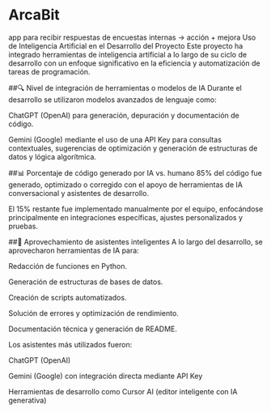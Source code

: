 # ArcaBit
app para recibir respuestas de encuestas internas → acción + mejora
Uso de Inteligencia Artificial en el Desarrollo del Proyecto
Este proyecto ha integrado herramientas de inteligencia artificial a lo largo de su ciclo de desarrollo con un enfoque significativo en la eficiencia y automatización de tareas de programación.

##🔍 Nivel de integración de herramientas o modelos de IA
Durante el desarrollo se utilizaron modelos avanzados de lenguaje como:

ChatGPT (OpenAI) para generación, depuración y documentación de código.

Gemini (Google) mediante el uso de una API Key para consultas contextuales, sugerencias de optimización y generación de estructuras de datos y lógica algorítmica.

##📊 Porcentaje de código generado por IA vs. humano
85% del código fue generado, optimizado o corregido con el apoyo de herramientas de IA conversacional y asistentes de desarrollo.

El 15% restante fue implementado manualmente por el equipo, enfocándose principalmente en integraciones específicas, ajustes personalizados y pruebas.

##🤖 Aprovechamiento de asistentes inteligentes
A lo largo del desarrollo, se aprovecharon herramientas de IA para:

Redacción de funciones en Python.

Generación de estructuras de bases de datos.

Creación de scripts automatizados.

Solución de errores y optimización de rendimiento.

Documentación técnica y generación de README.

Los asistentes más utilizados fueron:

ChatGPT (OpenAI)

Gemini (Google) con integración directa mediante API Key

Herramientas de desarrollo como Cursor AI (editor inteligente con IA generativa)

